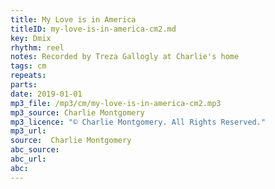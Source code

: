 ```yaml
---
title: My Love is in America
titleID: my-love-is-in-america-cm2.md
key: Dmix
rhythm: reel
notes: Recorded by Treza Gallogly at Charlie's home
tags: cm
repeats:
parts:
date: 2019-01-01
mp3_file: /mp3/cm/my-love-is-in-america-cm2.mp3
mp3_source: Charlie Montgomery
mp3_licence: "© Charlie Montgomery. All Rights Reserved."
mp3_url:
source:  Charlie Montgomery
abc_source:
abc_url:
abc:
---
```

